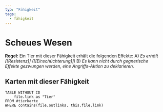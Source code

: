 ```yaml
---
typ: "Fähigkeit"
tags:
  - fähigkeit
---
```


# Scheues Wesen

**Regel:** Ein Tier mit dieser Fähigkeit erhält die folgenden Effekte:
A) *Es erhält [[Resistenz]] ([[Einschüchterung]])*
B) *Es kann nicht durch gegnerische Effekte gezwungen werden, eine Angriffs-Aktion zu deklarieren.*

## Karten mit dieser Fähigkeit

```dataview
TABLE WITHOUT ID   
	file.link as "Tier"
FROM #tierkarte
WHERE contains(file.outlinks, this.file.link)
````


